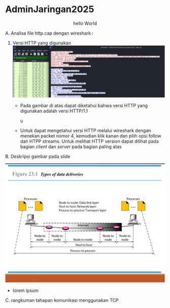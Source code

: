 # AdminJaringan2025
<p align="center">hello World</p>
<p>A. Analisa file http.cap dengan wireshark :</p>
<ol>
  <li>
      Versi HTTP yang digunakan
      <img src="./img/HTTP Version.png">
      <ul>
        <li>
            <p>Pada gambar di atas dapat diketahui bahwa versi HTTP yang digunakan adalah versi HTTP/1.1</p>
        </li>
        u<li>
            <p>Untuk dapat mengetahui versi HTTP melalui wireshark dengan menekan packet nomor 4, kemudian klik kanan dan pilih opsi follow dan HTPP streams. Untuk melihat HTTP version dapat dilihat pada bagian <i>client</i> dan <i>server</i> pada bagian paling atas</p>
        </li>
      </ul>
  </li>
</ol>
<p>B. Deskripsi gambar pada slide</p>
<img src="./img/Type-of-Data-Deliveries.png">
<ul>
  <li>
    <p>lorem ipsum</p>
  </li>
</ul>

<p>C. rangkuman tahapan komunikasi menggunakan TCP</p>
